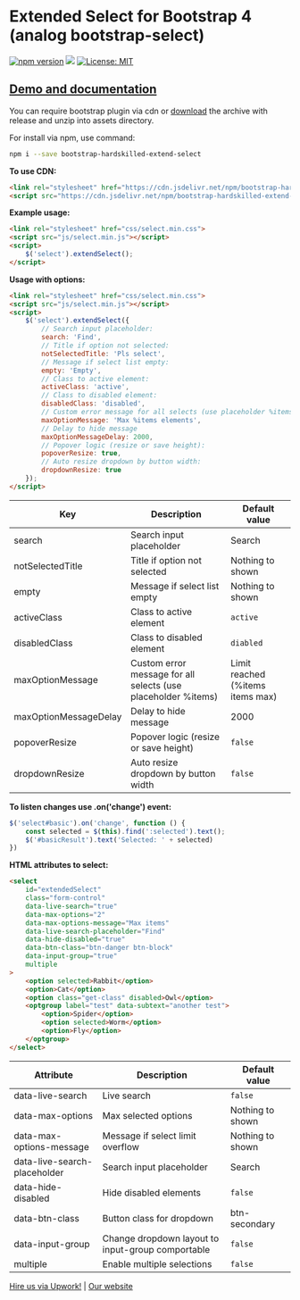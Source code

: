 # Extended Select for Bootstrap 4 (analog bootstrap-select)

[![npm version](https://badge.fury.io/js/bootstrap-hardskilled-extend-select.svg)](https://badge.fury.io/js/bootstrap-hardskilled-extend-select) [![](https://data.jsdelivr.com/v1/package/npm/bootstrap-hardskilled-extend-select/badge?style=rounded)](https://www.jsdelivr.com/package/npm/bootstrap-hardskilled-extend-select) [![License: MIT](https://img.shields.io/badge/License-MIT-yellow.svg)](https://github.com/hardskilled/bootstrap-hardskilled-extend-select/blob/master/LICENSE)

## [Demo and documentation](https://hardskilled.github.io/bootstrap-hardskilled-extend-select/docs/)

You can require bootstrap plugin via cdn or [download](https://github.com/hardskilled/bootstrap-hardskilled-extend-select/releases) the archive with release and unzip into assets directory.

For install via npm, use command:
```bash
npm i --save bootstrap-hardskilled-extend-select
```

**To use CDN:**
```html
<link rel="stylesheet" href="https://cdn.jsdelivr.net/npm/bootstrap-hardskilled-extend-select@latest/css/select.min.css">
<script src="https://cdn.jsdelivr.net/npm/bootstrap-hardskilled-extend-select@latest/js/select.min.js"></script>
```

**Example usage:**
```html
<link rel="stylesheet" href="css/select.min.css">
<script src="js/select.min.js"></script>
<script>
    $('select').extendSelect();
</script>
```

**Usage with options:**
```html
<link rel="stylesheet" href="css/select.min.css">
<script src="js/select.min.js"></script>
<script>
    $('select').extendSelect({
        // Search input placeholder:
        search: 'Find',
        // Title if option not selected:
        notSelectedTitle: 'Pls select',
        // Message if select list empty:
        empty: 'Empty',
        // Class to active element:
        activeClass: 'active',
        // Class to disabled element:
        disabledClass: 'disabled',
        // Custom error message for all selects (use placeholder %items):
        maxOptionMessage: 'Max %items elements',
        // Delay to hide message
        maxOptionMessageDelay: 2000,
        // Popover logic (resize or save height):
        popoverResize: true,
        // Auto resize dropdown by button width:
        dropdownResize: true
    });
</script>
```

| Key | Description | Default value |
| --- | --- | --- |
| search | Search input placeholder | Search |
| notSelectedTitle | Title if option not selected | Nothing to shown |
| empty | Message if select list empty | Nothing to shown |
| activeClass | Class to active element | `active` |
| disabledClass | Class to disabled element | `diabled` |
| maxOptionMessage | Custom error message for all selects (use placeholder %items) | Limit reached (%items items max) |
| maxOptionMessageDelay | Delay to hide message | 2000 |
| popoverResize | Popover logic (resize or save height) | `false` |
| dropdownResize | Auto resize dropdown by button width | `false` |

**To listen changes use .on('change') event:**
```javascript
$('select#basic').on('change', function () {
    const selected = $(this).find(':selected').text();
    $('#basicResult').text('Selected: ' + selected)
})
```

**HTML attributes to select:**
```html
<select 
    id="extendedSelect" 
    class="form-control" 
    data-live-search="true"
    data-max-options="2"
    data-max-options-message="Max items"
    data-live-search-placeholder="Find"
    data-hide-disabled="true"
    data-btn-class="btn-danger btn-block"
    data-input-group="true"
    multiple
>
    <option selected>Rabbit</option>
    <option>Cat</option>
    <option class="get-class" disabled>Owl</option>
    <optgroup label="test" data-subtext="another test">
        <option>Spider</option>
        <option selected>Worm</option>
        <option>Fly</option>
    </optgroup>
</select>
```

| Attribute | Description | Default value |
| --- | --- | --- |
| data-live-search | Live search | `false` |
| data-max-options | Max selected options | Nothing to shown |
| data-max-options-message | Message if select limit overflow | Nothing to shown |
| data-live-search-placeholder | Search input placeholder | Search |
| data-hide-disabled | Hide disabled elements | `false` |
| data-btn-class | Button class for dropdown | btn-secondary |
| data-input-group | Change dropdown layout to input-group comportable | `false` |
| multiple | Enable multiple selections | `false` |


[Hire us via Upwork!](https://www.upwork.com/o/companies/_~01b5cde52d5f4ead84/) | [Our website](https://hardskilled.com)
